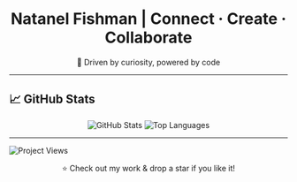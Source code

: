<h1 align="center">Natanel Fishman | Connect · Create · Collaborate</h1>

<p align="center">
  🔗 Driven by curiosity, powered by code
</p>

---

## 📈 GitHub Stats

<p align="center">
  <img src="https://github-readme-stats.vercel.app/api?username=Natifishman&show_icons=true&theme=tokyonight" alt="GitHub Stats" />
  <img src="https://github-readme-stats.vercel.app/api/top-langs/?username=Natifishman&layout=compact&theme=tokyonight" alt="Top Languages" />
</p>

---
![Project Views](https://komarev.com/ghpvc/?username=Natifishman&repo=PartyMaker&color=blue&style=flat-square)
<p align="center">⭐️ Check out my work & drop a star if you like it!</p>
